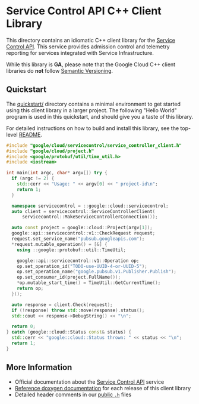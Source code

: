 # Service Control API C++ Client Library

This directory contains an idiomatic C++ client library for the
[Service Control API][cloud-service-docs]. This service provides admission
control and telemetry reporting for services integrated with Service
Infrastructure.

While this library is **GA**, please note that the Google Cloud C++ client libraries do **not** follow
[Semantic Versioning](https://semver.org/).

## Quickstart

The [quickstart/](quickstart/README.md) directory contains a minimal environment
to get started using this client library in a larger project. The following
"Hello World" program is used in this quickstart, and should give you a taste of
this library.

For detailed instructions on how to build and install this library, see the
top-level [README](/README.md#building-and-installing).

<!-- inject-quickstart-start -->

```cc
#include "google/cloud/servicecontrol/service_controller_client.h"
#include "google/cloud/project.h"
#include <google/protobuf/util/time_util.h>
#include <iostream>

int main(int argc, char* argv[]) try {
  if (argc != 2) {
    std::cerr << "Usage: " << argv[0] << " project-id\n";
    return 1;
  }

  namespace servicecontrol = ::google::cloud::servicecontrol;
  auto client = servicecontrol::ServiceControllerClient(
      servicecontrol::MakeServiceControllerConnection());

  auto const project = google::cloud::Project(argv[1]);
  google::api::servicecontrol::v1::CheckRequest request;
  request.set_service_name("pubsub.googleapis.com");
  *request.mutable_operation() = [&] {
    using ::google::protobuf::util::TimeUtil;

    google::api::servicecontrol::v1::Operation op;
    op.set_operation_id("TODO-use-UUID-4-or-UUID-5");
    op.set_operation_name("google.pubsub.v1.Publisher.Publish");
    op.set_consumer_id(project.FullName());
    *op.mutable_start_time() = TimeUtil::GetCurrentTime();
    return op;
  }();

  auto response = client.Check(request);
  if (!response) throw std::move(response).status();
  std::cout << response->DebugString() << "\n";

  return 0;
} catch (google::cloud::Status const& status) {
  std::cerr << "google::cloud::Status thrown: " << status << "\n";
  return 1;
}
```

<!-- inject-quickstart-end -->

## More Information

- Official documentation about the [Service Control API][cloud-service-docs] service
- [Reference doxygen documentation][doxygen-link] for each release of this
  client library
- Detailed header comments in our [public `.h`][source-link] files

[cloud-service-docs]: https://cloud.google.com/service-control
[doxygen-link]: https://googleapis.dev/cpp/google-cloud-servicecontrol/latest/
[source-link]: https://github.com/googleapis/google-cloud-cpp/tree/main/google/cloud/servicecontrol
